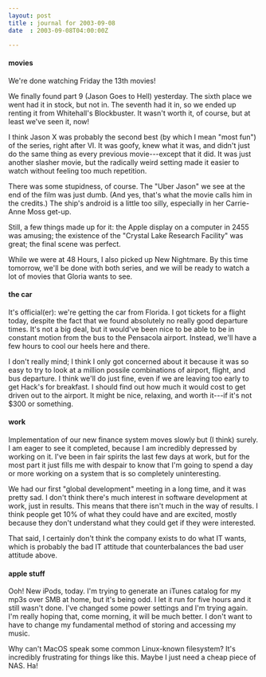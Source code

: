 ```yaml
---
layout: post
title : journal for 2003-09-08
date  : 2003-09-08T04:00:00Z

---
```

<h4>movies</h4>We're done watching Friday the 13th movies!

We finally found part 9 (Jason Goes to Hell) yesterday.  The sixth place we went had it in stock, but not in.  The seventh had it in, so we ended up renting it from Whitehall's Blockbuster.  It wasn't worth it, of course, but at least we've seen it, now!

I think Jason X was probably the second best (by which I mean "most fun") of the series, right after VI.  It was goofy, knew what it was, and didn't just do the same thing as every previous movie---except that it did.  It was just another slasher movie, but the radically weird setting made it easier to watch without feeling too much repetition.

There was some stupidness, of course.  The "Uber Jason" we see at the end of the film was just dumb.  (And yes, that's what the movie calls him in the credits.)  The ship's android is a little too silly, especially in her Carrie-Anne Moss get-up.

Still, a few things made up for it: the Apple display on a computer in 2455 was amusing; the existence of the "Crystal Lake Research Facility" was great; the final scene was perfect. 

While we were at 48 Hours, I also picked up New Nightmare.  By this time tomorrow, we'll be done with both series, and we will be ready to watch a lot of movies that Gloria wants to see.<h4>the car</h4>It's official(er): we're getting the car from Florida.  I got tickets for a flight today, despite the fact that we found absolutely no really good departure times.  It's not a big deal, but it would've been nice to be able to be in constant motion from the bus to the Pensacola airport.  Instead, we'll have a few hours to cool our heels here and there.

I don't really mind; I think I only got concerned about it because it was so easy to try to look at a million possile combinations of airport, flight, and bus departure.  I think we'll do just fine, even if we are leaving too early to get Hack's for breakfast.  I should find out how much it would cost to get driven out to the airport.  It might be nice, relaxing, and worth it---if it's not $300 or something.<h4>work</h4>Implementation of our new finance system moves slowly but (I think) surely.  I am eager to see it completed, because I am incredibly depressed by working on it.  I've been in fair spirits the last few days at work, but for the most part it just fills me with despair to know that I'm going to spend a day or more working on a system that is so completely uninteresting.

We had our first "global development" meeting in a long time, and it was pretty sad.  I don't think there's much interest in software development at work, just in results.  This means that there isn't much in the way of results.  I think people get 10% of what they could have and are excited, mostly because they don't understand what they could get if they were interested.

That said, I certainly don't think the company exists to do what IT wants, which is probably the bad IT attitude that counterbalances the bad user attitude above.<h4>apple stuff</h4>Ooh!  New iPods, today.  I'm trying to generate an iTunes catalog for my mp3s over SMB at home, but it's being odd.  I let it run for five hours and it still wasn't done.  I've changed some power settings and I'm trying again.  I'm really hoping that, come morning, it will be much better.  I don't want to have to change my fundamental method of storing and accessing my music.

Why can't MacOS speak some common Linux-known filesystem?  It's incredibly frustrating for things like this.  Maybe I just need a cheap piece of NAS.  Ha!

